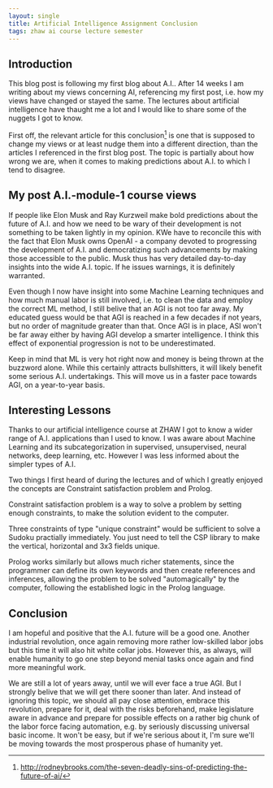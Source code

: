 ```yaml
---
layout: single
title: Artificial Intelligence Assignment Conclusion 
tags: zhaw ai course lecture semester
---
```


## Introduction

This blog post is following my first blog about A.I.. After 14 weeks I am writing about my views concerning AI, referencing my first post, i.e. how my views have changed or stayed the same.
The lectures about artificial intelligence have thaught me a lot and I would like to share some of the nuggets I got to know.

First off, the relevant article for this conclusion[^1] is one that is supposed to change my views or at least nudge them into a different direction, than the articles I referenced in the first blog post. The topic is partially about how wrong we are, when it comes to making predictions about A.I. to which I tend to disagree.

## My post A.I.-module-1 course views

If people like Elon Musk and Ray Kurzweil make bold predictions about the future of A.I. and how we need to be wary of their development is not something to be taken lightly in my opinion. KWe have to reconcile this with the fact that Elon Musk owns OpenAI - a company devoted to progressing the development of A.I. and democratizing such advancements by making those accessible to the public. Musk thus has very detailed day-to-day insights into the wide A.I. topic. If he issues warnings, it is
definitely warranted.

Even though I now have insight into some Machine Learning techniques and how much manual labor is still involved, i.e. to clean the data and employ the correct ML method, I still belive that an AGI is not too far away. My educated guess would be that AGI is reached in a few decades if not years, but no order of magnitude greater than that. Once AGI is in place, ASI won't be far away either by having AGI develop a smarter intelligence. I think this effect of exponential progression is not to be
underestimated.

Keep in mind that ML is very hot right now and money is being thrown at the buzzword alone. While this certainly attracts bullshitters, it will likely benefit some serious A.I. undertakings. This will move us in a faster pace towards AGI, on a year-to-year basis.


## Interesting Lessons

Thanks to our artificial intelligence course at ZHAW I got to know a wider range of A.I. applications than I used to know. I was aware about Machine Learning and its subcategorization in supervised, unsupervised, neural networks, deep learning, etc. However I was less informed about the simpler types of A.I.

Two things I first heard of during the lectures and of which I greatly enjoyed the concepts are Constraint satisfaction problem and Prolog.

Constraint satisfaction problem is a way to solve a problem by setting enough constraints, to make the solution evident to the computer.

Three constraints of type "unique constraint" would be sufficient to solve a Sudoku practially immediately. You just need to tell the CSP library to make the vertical, horizontal and 3x3 fields unique. 

Prolog works similarly but allows much richer statements, since the programmer can define its own keywords and then create references and inferences, allowing the problem to be solved "automagically" by the computer, following the established logic in the Prolog language.

## Conclusion

I am hopeful and positive that the A.I. future will be a good one. Another industrial revolution, once again removing more rather low-skilled labor jobs but this time it will also hit white collar jobs. However this, as always, will enable humanity to go one step beyond menial tasks once again and find more meaningful work. 

We are still a lot of years away, until we will ever face a true AGI. But I strongly belive that we will get there sooner than later. And instead of ignoring this topic, we should all pay close attention, embrace this revolution, prepare for it, deal with the risks beforehand, make legislature aware in advance and prepare for possible effects on a rather big chunk of the labor force facing automation, e.g. by seriously discussing universal basic income. It won't be easy, but if we're serious about it, I'm sure we'll be moving towards the most prosperous
phase of humanity yet.

[^1]: http://rodneybrooks.com/the-seven-deadly-sins-of-predicting-the-future-of-ai/
